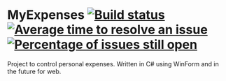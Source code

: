 # MyExpenses [![Build status](https://ci.appveyor.com/api/projects/status/39to34g5joqf52o2?svg=true)](https://ci.appveyor.com/project/lfmachadodasilva/myexpenses) [![Average time to resolve an issue](http://isitmaintained.com/badge/resolution/lfmachadodasilva/MyExpenses.svg)](http://isitmaintained.com/project/lfmachadodasilva/MyExpenses "Average time to resolve an issue") [![Percentage of issues still open](http://isitmaintained.com/badge/open/lfmachadodasilva/MyExpenses.svg)](http://isitmaintained.com/project/lfmachadodasilva/MyExpenses "Percentage of issues still open")

Project to control personal expenses. Written in C# using WinForm and in the future for web.
